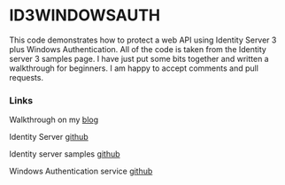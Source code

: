 # ID3WINDOWSAUTH

This code demonstrates how to protect a web API using Identity Server 3 plus Windows Authentication. All of the code is taken from the Identity server 3 samples page. I have just put some bits together and written a walkthrough for beginners. I am happy to accept comments and pull requests.

### Links

Walkthrough on my [blog](http://blog.rogue-code.org/identity-server-3-plus-windows-authentication/)

Identity Server [github](https://github.com/IdentityServer/IdentityServer3)

Identity server samples [github](https://github.com/IdentityServer/IdentityServer3.Samples)

Windows Authentication service [github](https://github.com/IdentityServer/WindowsAuthentication)

